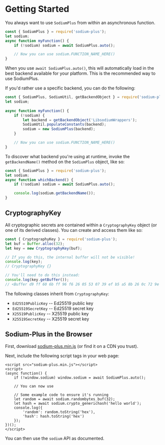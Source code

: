 # Getting Started

You always want to use `SodiumPlus` from within an asynchronous function.

```javascript
const { SodiumPlus } = require('sodium-plus');
let sodium;
async function myFunction() {
    if (!sodium) sodium = await SodiumPlus.auto();

    // Now you can use sodium.FUNCTION_NAME_HERE()
}
```

When you use `await SodiumPlus.auto()`, this will automatically load in the best
backend available for your platform. This is the recommended way to use SodiumPlus.

If you'd rather use a specific backend, you can do the following:

```javascript
const { SodiumPlus, SodiumUtil, getBackendObject } = require('sodium-plus');
let sodium;
 
async function myFunction() {
    if (!sodium) {
        let backend = getBackendObject('LibsodiumWrappers');
        SodiumUtil.populateConstants(backend);
        sodium = new SodiumPlus(backend);
    }

    // Now you can use sodium.FUNCTION_NAME_HERE()
}
```

To discover what backend you're using at runtime, invoke the `getBackendName()`
method on the `SodiumPlus` object, like so:


```javascript
const { SodiumPlus } = require('sodium-plus');
let sodium;
async function whichBackend() {
    if (!sodium) sodium = await SodiumPlus.auto();

    console.log(sodium.getBackendName());
}
```

## CryptographyKey

All cryptographic secrets are contained within a `CryptographyKey` object
(or one of its derived classes). You can create and access them like so:

```javascript
const { CryptographyKey } = require('sodium-plus');
let buf = Buffer.alloc(32);
let key = new CryptographyKey(buf);

// If you do this, the internal buffer will not be visible!
console.log(key);
// CryptographyKey {}

// You'll need to do this instead:
console.log(key.getBuffer());
// <Buffer d9 ff 60 6b ff 96 f6 26 05 53 07 39 ef b5 a5 8b 26 0c 72 9e 1b b7 e4 97 fe 09 de 07 86 8a 0c b6>
```

The following classes inherit from `CryptographyKey`:

* `Ed25519PublicKey` -- Ed25519 public key
* `Ed25519SecretKey` -- Ed25519 secret key
* `X25519PublicKey` -- X25519 public key
* `X25519SecretKey` -- X25519 secret key

## Sodium-Plus in the Browser

First, download [sodium-plus.min.js](../dist) (or find it on a CDN you trust).

Next, include the following script tags in your web page:

```html5
<script src="sodium-plus.min.js"></script>
<script>
(async function() {
    if (!window.sodium) window.sodium = await SodiumPlus.auto();

    // You can now use 

    // Some example code to ensure it's running
    let random = await sodium.randombytes_buf(32);
    let hash = await sodium.crypto_generichash('hello world');
    console.log({
        'random': random.toString('hex'),
        'hash': hash.toString('hex')
    });
})();
</script>
``` 

You can then use the `sodium` API as documented.
